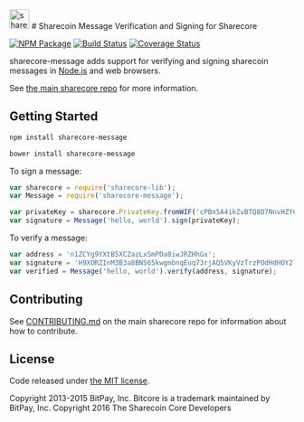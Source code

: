 <img src="http://bitcore.io/css/images/module-message.png" alt="sharecore message" height="35">
# Sharecoin Message Verification and Signing for Sharecore


[![NPM Package](https://img.shields.io/npm/v/sharecore-message.svg?style=flat-square)](https://www.npmjs.org/package/sharecore-message)
[![Build Status](https://img.shields.io/travis/hutlim/sharecore-message.svg?branch=master&style=flat-square)](https://travis-ci.org/hutlim/sharecore-message)
[![Coverage Status](https://img.shields.io/coveralls/hutlim/sharecore-message.svg?style=flat-square)](https://coveralls.io/r/hutlim/sharecore-message?branch=master)

sharecore-message adds support for verifying and signing sharecoin messages in [Node.js](http://nodejs.org/) and web browsers.

See [the main sharecore repo](https://github.com/hutlim/sharecore) for more information.

## Getting Started

```sh
npm install sharecore-message
```

```sh
bower install sharecore-message
```

To sign a message:

```javascript
var sharecore = require('sharecore-lib');
var Message = require('sharecore-message');

var privateKey = sharecore.PrivateKey.fromWIF('cPBn5A4ikZvBTQ8D7NnvHZYCAxzDZ5Z2TSGW2LkyPiLxqYaJPBW4');
var signature = Message('hello, world').sign(privateKey);
```

To verify a message:

```javascript
var address = 'n1ZCYg9YXtB5XCZazLxSmPDa8iwJRZHhGx';
var signature = 'H9XORZInM3B3a8BNS65kwgmbnqEuq73rjAQ5VKyVzTrzPOdHdHOY2lfoph5auvMgLSr7bh+nEQSG/f2kv9TnsbY=';
var verified = Message('hello, world').verify(address, signature);
```

## Contributing

See [CONTRIBUTING.md](https://github.com/hutlim/sharecore/blob/master/CONTRIBUTING.md) on the main sharecore repo for information about how to contribute.

## License

Code released under [the MIT license](https://github.com/hutlim/sharecore/blob/master/LICENSE).

Copyright 2013-2015 BitPay, Inc. Bitcore is a trademark maintained by BitPay, Inc.
Copyright 2016 The Sharecoin Core Developers

